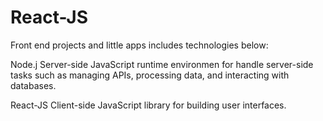 # React-JS
Front end projects and little apps includes technologies below:

Node.j
Server-side JavaScript runtime environmen for handle server-side tasks such as managing APIs, processing data, and interacting with databases.

React-JS
Client-side JavaScript library for building user interfaces.
